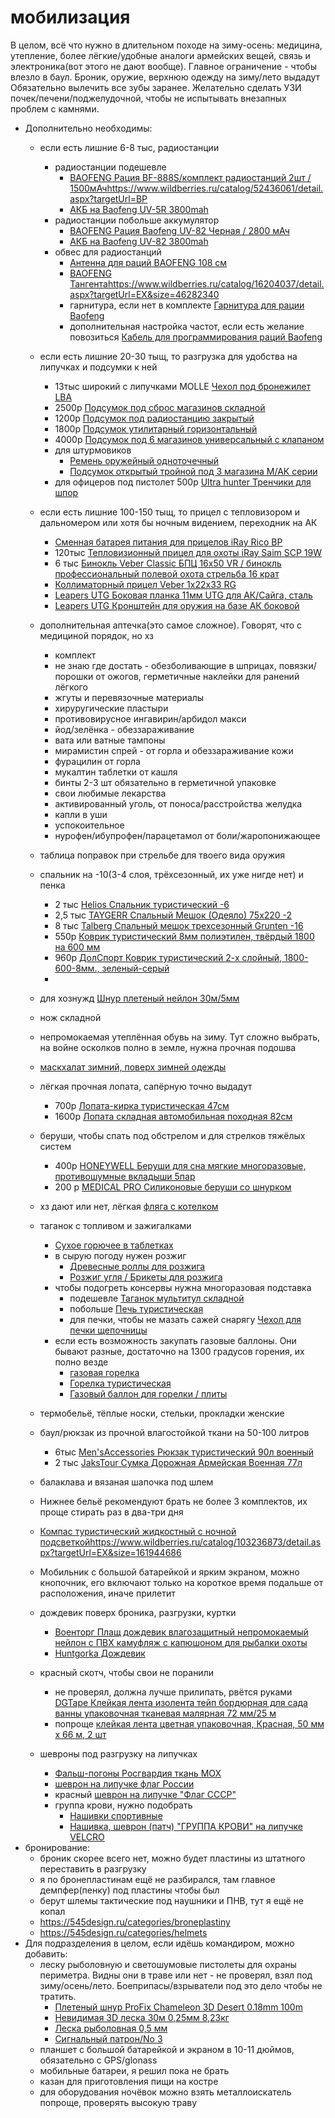 # мобилизация

В целом, всё что нужно в длительном походе на зиму-осень: медицина, утепление, более лёгкие/удобные аналоги армейских вещей, связь и электроника(вот этого не дают вообще).
Главное ограничение - чтобы влезло в баул. Броник, оружие, верхнюю одежду на зиму/лето выдадут
Обязательно вылечить все зубы заранее. Желательно сделать УЗИ почек/печени/поджелудочной, чтобы не испытывать внезапных проблем с камнями.

 * Дополнительно необходимы:
    * если есть лишние 6-8 тыс, радиостанции
		* радиостанции подешевле
			* [BAOFENG Рация BF-888S/комплект радиостанций 2шт / 1500мАч]()https://www.wildberries.ru/catalog/52436061/detail.aspx?targetUrl=BP
			* [АКБ на Baofeng UV-5R 3800mah](https://www.wildberries.ru/catalog/17227772/detail.aspx?targetUrl=AB)
		* радиостанции побольше аккумулятор
			* [BAOFENG Рация Baofeng UV-82 Черная / 2800 мАч](https://www.wildberries.ru/catalog/15686560/detail.aspx?targetUrl=BP)
			* [АКБ на Baofeng UV-82 3800mah](https://www.wildberries.ru/catalog/44499210/detail.aspx?targetUrl=AB)
		* обвес для радиостанций
			* [Антенна для раций BAOFENG 108 см](https://www.wildberries.ru/catalog/96549967/detail.aspx?targetUrl=EX&size=153347178)
			* [BAOFENG Тангента]()https://www.wildberries.ru/catalog/16204037/detail.aspx?targetUrl=EX&size=46282340
			* гарнитура, если нет в комплекте [Гарнитура для рации Baofeng](https://www.wildberries.ru/catalog/86509649/detail.aspx?targetUrl=BP)
			* дополнительная настройка частот, если есть желание повозиться [Кабель для программирования раций Baofeng](https://www.wildberries.ru/catalog/25660029/detail.aspx?targetUrl=BP)
    * если есть лишние 20-30 тыщ, то разгрузка для удобства на липучках и подсумки к ней
		* 13тыс широкий с липучками MOLLE [Чехол под бронежилет LBA](https://www.wildberries.ru/catalog/53499237/detail.aspx?targetUrl=EX)
		* 2500р [Подсумок под сброс магазинов складной](https://www.wildberries.ru/catalog/62963775/detail.aspx?targetUrl=EX&size=111014699)
		* 1200р [Подсумок под радиостанцию закрытый](https://www.wildberries.ru/catalog/62963395/detail.aspx?targetUrl=EX&size=111014177)
		* 1800р [Подсумок утилитарный горизонтальный](https://www.wildberries.ru/catalog/62350079/detail.aspx?targetUrl=EX&size=110261264)
		* 4000р [Подсумок под 6 магазинов универсальный с клапаном](https://www.wildberries.ru/catalog/62962780/detail.aspx?targetUrl=EX&size=111013514)
		* для штурмовиков
			* [Ремень оружейный одноточечный](https://www.wildberries.ru/catalog/52055200/detail.aspx?targetUrl=EX&size=97954582)
			* [Подсумок открытый тройной под 3 магазина М/АК серии](https://www.wildberries.ru/catalog/62951154/detail.aspx?targetUrl=EX&size=110985591)
		* для офицеров под пистолет 500р [Ultra hunter Тренчики для шпор](https://www.wildberries.ru/catalog/75998059/detail.aspx?targetUrl=EX)
    * если есть лишние 100-150 тыщ, то прицел с тепловизором и дальномером или хотя бы ночным видением, переходник на АК
		* [Сменная батарея питания для прицелов iRay Rico BP](https://iray.su/aksessyari-iray/iray-rico-bp.html)
		* 120тыс [Тепловизионный прицел для охоты iRay Saim SCP 19W](https://iray.su/teplovizionniye-pricely-iray/iray-saim-scp-19w.html)
		* 6 тыс [ Бинокль Veber Classic БПЦ 16x50 VR / бинокль профессиональный полевой охота стрельба 16 крат](https://www.wildberries.ru/catalog/79528463/detail.aspx?targetUrl=EX&size=132271156)
		* [Коллиматорный прицел Veber 1x22x33 RG](https://www.wildberries.ru/catalog/100741832/detail.aspx?targetUrl=EX&size=158770507)
		* [Leapers UTG Боковая планка 11мм UTG для АК/Сайга, сталь](https://www.wildberries.ru/catalog/87556375/detail.aspx?targetUrl=EX&size=142210874)
		* [Leapers UTG Кронштейн для оружия на базе АК боковой](https://www.wildberries.ru/catalog/18163840/detail.aspx?targetUrl=BP)

    * дополнительная аптечка(это самое сложное). Говорят, что с медициной порядок, но хз
		* комплект
		* не знаю где достать - обезболивающие в шприцах, повязки/порошки от ожогов, герметичные наклейки для ранений лёгкого
		* жгуты и перевязочные материалы
		* хируругические пластыри
		* противовирусное ингавирин/арбидол макси
		* йод/зелёнка - обеззараживание
		* вата или ватные тампоны
		* мирамистин спрей - от горла и обеззараживание кожи
		* фурацилин от горла
		* мукалтин таблетки от кашля
		* бинты 2-3 шт обязательно в герметичной упаковке
		* свои любимые лекарства
		* активированный уголь, от поноса/расстройства желудка
		* капли в уши
		* успокоительное
		* нурофен/ибупрофен/парацетамол от боли/жаропонижающее
    * таблица поправок при стрельбе для твоего вида оружия
    * спальник на -10(3-4 слоя, трёхсезонный, их уже нигде нет) и пенка
		* 2 тыс [Helios Спальник туристический -6](https://www.wildberries.ru/catalog/81681267/detail.aspx?targetUrl=XS)
		* 2,5 тыс [TAYGERR Спальный Мешок (Одеяло) 75х220 -2](https://www.wildberries.ru/catalog/13193082/detail.aspx?targetUrl=XS)
		* 8 тыс [Talberg Спальный мешок трехсезонный Grunten -16](https://www.wildberries.ru/catalog/14784292/detail.aspx?targetUrl=XS)
		* 550р [Коврик туристический 8мм полиэтилен, твёрдый 1800 на 600 мм](https://www.wildberries.ru/catalog/81681094/detail.aspx?targetUrl=BP)
		* 960р [ДолСпорт Коврик туристический 2-х слойный, 1800-600-8мм., зеленый-серый](https://www.wildberries.ru/catalog/82654832/detail.aspx?targetUrl=BP)
		* []()
    * для хознужд [Шнур плетеный нейлон 30м/5мм](https://www.wildberries.ru/catalog/90718112/detail.aspx?targetUrl=EX&size=146061809)
	* нож складной
	* непромокаемая утеплённая обувь на зиму. Тут сложно выбрать, на войне осколков полно в земле, нужна прочная подошва
    * [маскхалат зимний, поверх зимней одежды](https://www.wildberries.ru/catalog/10373045/detail.aspx?targetUrl=EX&size=33617704)
    * лёгкая прочная лопата, сапёрную точно выдадут
		* 700р [Лопата-кирка туристическая 47см](https://www.wildberries.ru/catalog/57210515/detail.aspx?targetUrl=XS)
		* 1600р [Лопата складная автомобильная походная 82см](https://www.wildberries.ru/catalog/98234767/detail.aspx?targetUrl=XS)
	* беруши, чтобы спать под обстрелом и для стрелков тяжёлых систем
		* 400р [HONEYWELL Беруши для сна мягкие многоразовые, противошумные вкладыши 5пар](https://www.wildberries.ru/catalog/51867033/detail.aspx?targetUrl=EX&size=97714562)
		* 200 р [MEDICAL PRO Силиконовые беруши со шнурком](https://www.wildberries.ru/catalog/43275248/detail.aspx?targetUrl=EX&size=86236774)
	* хз дают или нет, лёгкая [фляга с котелком](https://www.wildberries.ru/catalog/41248679/detail.aspx?targetUrl=XS)
    * таганок с топливом и зажигалками
		* [Сухое горючее в таблетках](https://www.wildberries.ru/catalog/103246887/detail.aspx?targetUrl=BP)
		* в сырую погоду нужен розжиг
			* [Древесные роллы для розжига](https://www.wildberries.ru/catalog/33311782/detail.aspx?targetUrl=BP)
			* [Розжиг угля / Брикеты для розжига](https://www.wildberries.ru/catalog/72826333/detail.aspx?targetUrl=XS)
		* чтобы подогреть консервы нужна многоразовая подставка
			* подешевле [Таганок мультитул складной](https://www.wildberries.ru/catalog/77278707/detail.aspx?targetUrl=BP)
			* побольше [Печь туристическая](https://www.wildberries.ru/catalog/18382016/detail.aspx?targetUrl=BP)
			* для печки, чтобы не мазать сажей снарягу [Чехол для печки щепочницы](https://www.wildberries.ru/catalog/49256005/detail.aspx?targetUrl=BP)
		* если есть возможность закупать газовые баллоны. Они бывают разные, достаточно на 1300 градусов горения, их полно везде
			* [газовая горелка](https://www.wildberries.ru/catalog/76743987/detail.aspx?targetUrl=XS)
			* [Горелка туристическая](https://www.wildberries.ru/catalog/76743985/detail.aspx?targetUrl=XS)
			* [Газовый баллон для горелки / плиты](https://www.wildberries.ru/catalog/103371536/detail.aspx?targetUrl=XS)
    * термобельё, тёплые носки, стельки, прокладки женские
    * баул/рюкзак из прочной влагостойкой ткани на 50-100 литров
		* 6тыс [Men'sAccessories Рюкзак туристический 90л военный](https://www.wildberries.ru/catalog/103217682/detail.aspx?targetUrl=XS)
		* 2 тыс [JaksTour Сумка Дорожная Армейская Военная 77л](https://www.wildberries.ru/catalog/67196316/detail.aspx?targetUrl=BP)
    * балаклава и вязаная шапочка под шлем
    * Нижнее бельё рекомендуют брать не более 3 комплектов, их проще стирать раз в два-три дня
	* [Компас туристический жидкостный с ночной подсветкой]()https://www.wildberries.ru/catalog/103236873/detail.aspx?targetUrl=EX&size=161944686
    * Мобильник с большой батарейкой и ярким экраном, можно кнопочник, его включают только на короткое время подальше от расположения, иначе прилетит
	* дождевик поверх броника, разгрузки, куртки
		* [Военторг Плащ дождевик влагозащитный непромокаемый нейлон с ПВХ камуфляж с капюшоном для рыбалки охоты](https://www.wildberries.ru/catalog/76244494/detail.aspx?targetUrl=EX&size=128072352)
		* [Huntgorka Дождевик](https://www.wildberries.ru/catalog/87491651/detail.aspx?size=142139734)
	* красный скотч, чтобы свои не поранили
		* не проверял, должна лучше прилипать, рвётся руками [DGTape Клейкая лента изолента тейп бордюрная для сада ванны упаковочная тканевая малярная 72 мм/25 м](https://www.wildberries.ru/catalog/11768075/detail.aspx?targetUrl=ST)
		* попроще [клейкая лента цветная упаковочная, Красная, 50 мм х 66 м, 2 шт](https://www.wildberries.ru/catalog/14507273/detail.aspx?targetUrl=IM)
	* шевроны под разгрузку на липучках
		* [Фальш-погоны Росгвардия ткань МОХ](https://www.wildberries.ru/catalog/81175583/detail.aspx?targetUrl=EX&size=134190782)
		* [шеврон на липучке флаг России](https://www.wildberries.ru/catalog/81593729/detail.aspx?targetUrl=EX&size=134751129)
		* красный [шеврон на липучке "Флаг СССР"](https://www.wildberries.ru/catalog/19400348/detail.aspx?targetUrl=EX&size=51757939)
		* группа крови, нужно подобрать
			* [Нашивки спортивные](https://www.wildberries.ru/catalog/59432300/detail.aspx?targetUrl=EX&size=106516499)
			* [Нашивка, шеврон (патч) "ГРУППА КРОВИ" на липучке VELCRO](https://www.wildberries.ru/catalog/25852529/detail.aspx?targetUrl=EX&size=59998376)
 * бронирование:
    * броник скорее всего нет, можно будет пластины из штатного переставить в разгрузку
    * я по бронепластинам ещё не разбирался, там главное демпфер(пенку) под пластины чтобы был
    * берут шлемы тактические под наушники и ПНВ, тут я ещё не копал
	* https://545design.ru/categories/broneplastiny
	* https://545design.ru/categories/helmets
 * Для подразделения в целом, если идёшь командиром, можно добавить:
    * леску рыболовную и светошумовые пистолеты для охраны периметра. Видны они в траве или нет - не проверял, взял под зиму/осень/лето. Боеприпасы/взрыватели под это дело чтобы не тратить.
		* [Плетеный шнур ProFix Chameleon 3D Desert 0.18mm 100m](https://www.wildberries.ru/catalog/9017815/detail.aspx?targetUrl=EX&size=30244050)
		* [Невидимая 3D леска 30м 0,25мм 8,23кг](https://www.wildberries.ru/catalog/48620756/detail.aspx?targetUrl=EX&size=93487372)
		* [Леска рыболовная 0,5 мм](https://www.wildberries.ru/catalog/42647508/detail.aspx?targetUrl=EX&size=85193463)
		* [Сигнальный патрон/No 3](https://www.wildberries.ru/catalog/97346679/detail.aspx?targetUrl=EX&size=154347268)
    * планшет с большой батарейкой и экраном в 10-11 дюймов, обязательно с GPS/glonass
    * мобильные батареи, я решил пока не брать
    * казан для приготовления пищи на костре
    * для оборудования ночёвок можно взять металлоискатель попроще, проверять высокую траву


